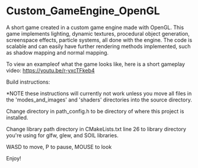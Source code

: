 # Custom_GameEngine_OpenGL
A short game created in a custom game engine made with OpenGL. This game implements lighting, dynamic textures, procedural object generation, screenspace effects, particle systems, all done with the engine. The code is scalable and can easily have further rendering methods implemented, such as shadow mapping and normal mapping.

To view an exampleof what the game looks like, here is a short gameplay video:
https://youtu.be/r-yxcTFkeb4

Build instructions:

*NOTE these instructions will currently not work unless you move all files in the 'modes_and_images' and 'shaders' directories into the source directory.

Change directory in path_config.h to be directory of where this project is installed.

Change library path directory in CMakeLists.txt line 26 to library directory you're using for glfw, glew, and SOIL libraries.

WASD to move, P to pause, MOUSE to look

Enjoy!
